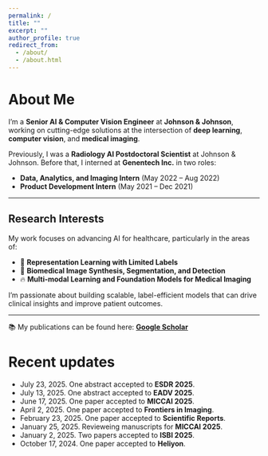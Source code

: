 ```yaml
---
permalink: /
title: ""
excerpt: ""
author_profile: true
redirect_from: 
  - /about/
  - /about.html
---
```


# About Me

I’m a **Senior AI & Computer Vision Engineer** at **Johnson & Johnson**, working on cutting-edge solutions at the intersection of **deep learning**, **computer vision**, and **medical imaging**.

Previously, I was a **Radiology AI Postdoctoral Scientist** at Johnson & Johnson. Before that, I interned at **Genentech Inc.** in two roles:
- **Data, Analytics, and Imaging Intern** (May 2022 – Aug 2022)
- **Product Development Intern** (May 2021 – Dec 2021)

---

## Research Interests

My work focuses on advancing AI for healthcare, particularly in the areas of:

- 🧩 **Representation Learning with Limited Labels**
- 🔬 **Biomedical Image Synthesis, Segmentation, and Detection**
- 🔥 **Multi-modal Learning and Foundation Models for Medical Imaging**

I’m passionate about building scalable, label-efficient models that can drive clinical insights and improve patient outcomes.

---

📚 My publications can be found here: [**Google Scholar**](https://scholar.google.com/citations?user=VPbqTxEAAAAJ)

<!--
* 🔴 **I'm in the job market and actively looking for full-time positions in Deep Learning, Computer Vision and Medical Imaging from May 2023.** [[Resume](https://sharifamit.com/files/Sharif_Amit_Kamran_CV.pdf)]

* I work as a Senior AI & Computer Vision Engineer at Johnson & Johnson. [[Google Scholar](https://scholar.google.com/citations?user=VPbqTxEAAAAJ)]

* Previously, I was a Radiology AI Postdoc at Johnson & Johnson. Before that, I worked as a Data, Analytics and Imaging Intern at Roche/Genentech from May 2022 till August 2022. And before that as a Product Development Intern at Genentech Inc. from May 2021 till December 2021.

* In May 2023, I completed my Ph.D. in Computer Science & Engineering from [University of Nevada, Reno](https://www.unr.edu/). My PhD dissertation was on [Deep Representation Learning with Limited Data for Biomedical Image Synthesis, Segmentation, and Detection](http://hdl.handle.net/11714/8477).

* In December 2020,  I completed my Masters in Computer Science & Engineering from University of Nevada, Reno. My master thesis was on [Generative Adversarial Networks for Synthesizing Medical Images of Multiple Modalities](http://hdl.handle.net/11714/7712).

* In August 2017, I finished my Bachelor's in Computer Science & Engineering from BRAC University, Bangladesh. My bachelor thesis was on [Exploring deep features: deeper fully convolutional neural network for image segmentation](http://dspace.bracu.ac.bd/xmlui/handle/10361/8112).

* My research interest lies in the intersection of Computer Vision, Medical Imaging and Deep Learning. Most of my research involves Representation Learning with Limited labels for Biomedical Image Synthesis, Segmentation, and Detection. 
-->

# Recent updates

* July 23, 2025. One abstract accepted to **ESDR 2025**.
* July 13, 2025. One abstract accepted to **EADV 2025**.
* June 17, 2025. One paper accepted to **MICCAI 2025**.
* April 2, 2025. One paper accepted to **Frontiers in Imaging**.
* February 23, 2025. One paper accepted to **Scientific Reports**.
* January 25, 2025. Revieweing manuscripts for **MICCAI 2025**.
* January 2, 2025. Two papers accepted to **ISBI 2025**.
* October 17, 2024. One paper accepted to **Heliyon**.



<!--
# Past news and events

<details>
  <summary> Click to expand</summary>
  
  * July 25, 2024. Two abstracts accepted to **ESDR 2024**.
  * July 17, 2024. Two abstracts accepted to **EADV 2024**.
  * May 15, 2024. One paper accepted to **Survey of Ophthalmology**.
  * March 23, 2024. One paper accepted to **npj Microgravity**.
  * February 15, 2024. One paper accepted to **Ophthalmology Science**.
  * February 5,2024. Revieweing manuscripts for **MICCAI 2024**.
  * Septembet 26, 2023. One paper accepted to **Journal  of Physics: Materials**.
  * July 3, 2023. One paper accepted to **Annals of Biomedical Engineering**.
  * June 23, 2023. One paper accepted to **MICCAI 2023**.
  * April 18, 20223. Successfully defended my **PhD dissertation**. 
  * February 14, 2023. Two paper accepted to **Irish Journal of Medical Science**.
  * February 1, 2023. One paper accepted to **Eye**.
  * January 22, 2023. One paper accepted to **IEEE ISBI 2023**.
  * January 4, 2023. Reviewing manuscript for **JAMA Opthalmology**.
  * January 1, 2023. One paper accepted to **Journal of Applied Physiology**.
  * January 1, 2023. One paper accepted to **Life Sciences in Space Research**.
  * December 16, 2022. One abstract accepted to **NASA HRP Investigators’ Workshop 2023**.
  * December 15, 2022. Two paper accepted to **Eye**.
  * October 29, 2022. One paper accepted to **Space: Science & Technology** Journal.
  * September 28, 2022. I have been awarded **GSA Travel Award**.
  * September 23, 2022. One paper accepted to **Journal of Visual Impairment & Blindness**.
  * September 8, 2022. Two abstracts accepted to **OSA Fall Vision Meeting 2022**.
  * September 2, 2022. One paper accepted to **ICMLA 2022**.
  * August 26, 2022. Completed my 4 month long internship at **Genentech, Inc.**
  * August 24, 2022. One paper accepted to **Aerospace Medicine and Human Performance** Journal.
  * August 23, 2022. One paper accepted to **ISVC 2022**.
  * August 18, 2022. One abstract accepted to **Materials Research Society (MRS) Fall Metting 2022**.
  * August 4, 2022. One paper accepted to **Wearable Technologies** Journal.
  * July 25, 2022. One paper accepted to **MICCAI OMIA 2022** Workshop.
  * July 25, 2022. One paper accepted to **NPJ Microgravity** Journal.
  * July 21, 2022. One book chapter published in **Spaceflight Associated Neuro-Ocular Syndrome**.
  * July 20, 2022. One paper accepted to **MICCAI AMAI 2022** Workshop.
  * April 19, 2022. One paper accepted to **Life Sciences in Space Research** Journal.
  * April 18, 2022. One paper accepted to **Survey of Ophthalmology** Journal.
  * April 14, 2022. Received GSA Spring Award 2022 for **Outstanding International Graduate Student**. 
  * April 10, 2022. One paper accepted to **iScience** Journal.
  * March 25, 2022. Joining **Roche/Genentech** as Data, Analytics and Imaging Intern in Summer 2022.
  * February 9, 2022. Two abstracts accepted to **Journal of Vision**.
  * January 7, 2022. One abstract accepted to **Nasa HRP Investigators’ Workshop 2022**.
  * December 15, 2021. I have been selected as an **Outstanding Reviewer** at the 32nd British Machine Vision Conference, **BMVC 2021**.
  * December 10, 2021. Completed my 8 month long internship at **Genentech, Inc.**
  * November 17, 2021. Passed my PhD Comprehensive Exam. I am now a **PhD Candidate**.
  * Septmebr 22, 2021. One abstract accepted to **OSA Fall Vision Meeting 2021**.
  * September 13, 2021. One paper accepted to **IEEE ICMLA 2021**.
  * August 31, 2021. Reviewing manuscripts for **IEEE Transactions on Medical Imaging (TMI)**.
  * August 9, 2021. One paper accepted to **ICCV 2021 Workshop on Computer Vision for Automated Medical Diagnosis**.
  * July 11, 2021. My internship at **Genentech** has been extended till December 2021.
  * July 1, 2021. Reviewing manuscripts for **Medical Physics**.
  * June 25, 2021. I have been awarded **MICCAI 2021 Student Travel Award**.
  * June 14, 2021. I have been invited as a Reviewer for **WACV 2022**.
  * June 13, 2021. Reviewing manuscripts for  **Biomedical Optics Express**.
  * June 9, 2021. Revieweing manuscripts for **Translational Vision Science & Technology**.
  * June 8, 2021. I have been invited as a Reviewer for **BMVC 2021**.
  * May 14, 2021. One paper accepted as Top 13% of early accept to **MICCAI 2021**.
  * April 22, 2021. Received GSA Spring Award 2021 for <b>Outstanding Graduate Student</b>. 
  * April 2, 2021. Joining <b>Genentech</b> as a Product Development Intern for Personalized Healthcare Data Science Imaging team in Summer 2021.
  * February 1, 2021. Presented our poster at <b>NASA Human Research Program IWS 2021</b>.
  * January 11, 2021. My Master's thesis is now accessible from [here](https://scholarworks.unr.edu/handle/11714/7712).
  * December 7, 2020. Received GSA Fall Award 2020 for <b>Outstanding Graduating Student</b>. 
  * December 2, 2020. Successfully defended my <b>Master's Thesis</b>.
  * November 19, 2020. One paper accepted to <b>Scientific Reports</b>.
  * October 22, 2020. Completed reviewing papers for <b>WACV 2021</b>.
  * October 10, 2020. One paper accepted to <b> ICPR 2020 </b>.
  * September 21, 2020. One paper accepted to <b>ISVC 2020</b>.
  * July 15, 2020. Completed reviewing papers for <b>BMVC 2020</b>.
  * June 12, 2020. One paper accepted to <b>Cell Calcium</b>.
  * May 15, 2020. One paper accepted to <b>IEEE ICIP 2020</b>.
  * April 26, 2020. Book chapter accepted to <b>Deep Learning Applications, Volume 2</b>.
  * December 19, 2019. We organized [Bengali.AI Computer Vision Challenge 2019](https://www.kaggle.com/c/bengaliai-cv19) with Kaggle on <b>Bengali.AI Handwritten Grapheme Classification</b>.
  * September 11, 2019. One paper accepted to <b>IEEE ICMLA 2019</b>.
  * August 1, 2019. Joining University of Nevada, Reno as a Graduate Student.
  * June 30, 2019. I left my position as a Researcher from Center for Cognitive Skill Enhancement, IUB.
  * June 30, 2019. I left SkinIQ Inc.
  * October 28, 2018. One paper accepted to <b>ICCIT 2018</b>.
  * July 23, 2018. One paper accepted to <b>SAIN 2018</b>.
  * July 6, 2018. Took an interactive session on <b>What comes after AI ?</b> at Bengali.AI CV Challange 2018 Finale and Community Meetup.
  * June 16, 2018. We organized [Bengali.AI Computer Challenge 2018](https://www.kaggle.com/c/numta) on <b>NumtaDB: Bengali Handwritten Digits</b> data-set.
  * June 1, 2018. Took a hands on workshop on <b>Deep Learning for Computer Vision</b> at IUB.
  * May 1, 2018. I joined [SkinIQ Inc.](https://www.skiniqinc.com/) as a part-time Deep Learning engineer, working remotly from Bangladesh.
  * April 1, 2018. We co-founded [Bengali.AI](https://people.bengali.ai/) with some awesome group of people.
  * July 7, 2017. Our model scored meanIOU 69% in "Semantic Segmentation" category of Pascal VOC 2012 challenge.
  * June 21, 2017. Took a workshop on <b>Advanced Micro Controller Programming for Deep Learning</b>.
  * May 15, 2017. I joined Center for Cognitive Skill Enhancement, IUB as a Researcher.
  * April 30, 2017. I finished my Bachelors in Computer Science degree from BRAC University.
  * April 4, 2017. Our model scored meanIOU 68.1% in "Semantic Segmentation" category of Pascal VOC 2012 challenge.
</details>
-->